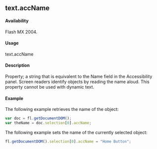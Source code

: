 ## text.accName

#### Availability

Flash MX 2004.

#### Usage

text.accName

#### Description

Property; a string that is equivalent to the Name field in the Accessibility panel. Screen readers identify objects by reading the name aloud. This property cannot be used with dynamic text.

#### Example

The following example retrieves the name of the object:

````javascript
var doc = fl.getDocumentDOM();
var theName = doc.selection[0].accName; 
````
The following example sets the name of the currently selected object:

````javascript
fl.getDocumentDOM().selection[0].accName = "Home Button";
````